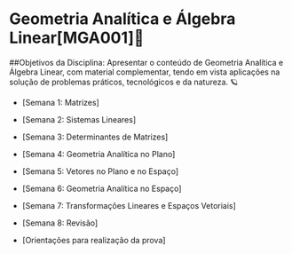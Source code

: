 # Geometria Analítica e Álgebra Linear[MGA001]🚀

##Objetivos da Disciplina: Apresentar o conteúdo de Geometria Analítica e Álgebra Linear, com material complementar, tendo em vista aplicações na solução de problemas práticos, tecnológicos e da natureza. 🪐

* [Semana 1: Matrizes]

* [Semana 2: Sistemas Lineares]

* [Semana 3: Determinantes de Matrizes]

* [Semana 4: Geometria Analítica no Plano]

* [Semana 5: Vetores no Plano e no Espaço]

* [Semana 6: Geometria Analítica no Espaço]

* [Semana 7: Transformações Lineares e Espaços Vetoriais]

* [Semana 8: Revisão]

* [Orientações para realização da prova]
